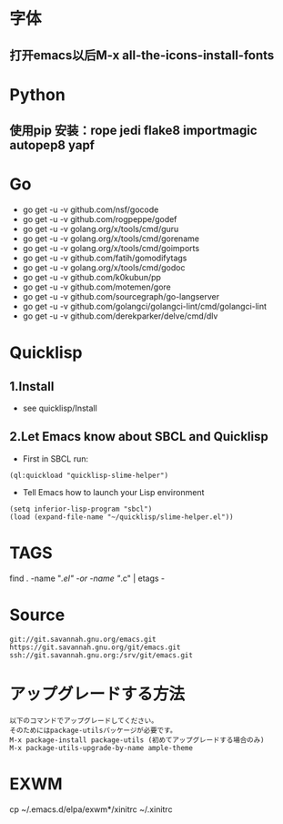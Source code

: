 # 字体
## 打开emacs以后M-x all-the-icons-install-fonts

# Python
## 使用pip 安装：rope jedi flake8 importmagic autopep8 yapf

# Go
- go get -u -v github.com/nsf/gocode
- go get -u -v github.com/rogpeppe/godef
- go get -u -v golang.org/x/tools/cmd/guru
- go get -u -v golang.org/x/tools/cmd/gorename
- go get -u -v golang.org/x/tools/cmd/goimports
- go get -u -v github.com/fatih/gomodifytags
- go get -u -v golang.org/x/tools/cmd/godoc
- go get -u -v github.com/k0kubun/pp
- go get -u -v github.com/motemen/gore
- go get -u -v github.com/sourcegraph/go-langserver
- go get -u -v github.com/golangci/golangci-lint/cmd/golangci-lint
- go get -u -v github.com/derekparker/delve/cmd/dlv

# Quicklisp
## 1.Install
- see quicklisp/Install

## 2.Let Emacs know about SBCL and Quicklisp
- First in SBCL run:
```
(ql:quickload "quicklisp-slime-helper")
```

- Tell Emacs how to launch your Lisp environment
```
(setq inferior-lisp-program "sbcl")
(load (expand-file-name "~/quicklisp/slime-helper.el"))
```

# TAGS
find . -name "*.el" -or -name "*.c" | etags -

# Source
```
git://git.savannah.gnu.org/emacs.git
https://git.savannah.gnu.org/git/emacs.git
ssh://git.savannah.gnu.org:/srv/git/emacs.git
```

# アップグレードする方法
```
以下のコマンドでアップグレードしてください。
そのためにはpackage-utilsパッケージが必要です。
M-x package-install package-utils (初めてアップグレードする場合のみ)
M-x package-utils-upgrade-by-name ample-theme
```

# EXWM
cp ~/.emacs.d/elpa/exwm*/xinitrc ~/.xinitrc
